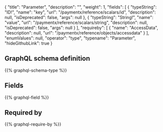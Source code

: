 {
  "title": "Parameter",
  "description": "",
  "weight": 1,
  "fields": [
    {
      "typeString": "ID!",
      "name": "key",
      "url": "/paymentx/reference/scalars/id",
      "description": null,
      "isDeprecated": false,
      "args": null
    },
    {
      "typeString": "String!",
      "name": "value",
      "url": "/paymentx/reference/scalars/string",
      "description": null,
      "isDeprecated": false,
      "args": null
    }
  ],
  "requireby": [
    {
      "name": "AccessData",
      "description": null,
      "url": "/paymentx/reference/objects/accessdata"
    }
  ],
  "enumValues": null,
  "operator": "type",
  "typename": "Parameter",
  "hideGithubLink": true
}
## GraphQL schema definition

{{% graphql-schema-type %}}

## Fields

{{% graphql-field %}}

## Required by

{{% graphql-require-by %}}
